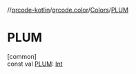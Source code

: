 //[qrcode-kotlin](../../../index.md)/[qrcode.color](../index.md)/[Colors](index.md)/[PLUM](-p-l-u-m.md)

# PLUM

[common]\
const val [PLUM](-p-l-u-m.md): [Int](https://kotlinlang.org/api/latest/jvm/stdlib/kotlin-stdlib/kotlin/-int/index.html)
